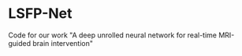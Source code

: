# LSFP-Net
Code for our work "A deep unrolled neural network for real-time MRI-guided brain intervention"
